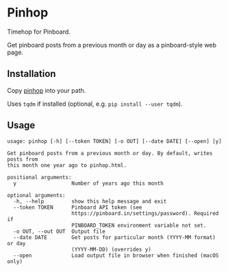 # Pinhop

Timehop for Pinboard.

Get pinboard posts from a previous month or day as a pinboard-style web page.

## Installation

Copy [pinhop](pinhop) into your path.

Uses `tqdm` if installed (optional, e.g. `pip install --user tqdm`).

## Usage

```
usage: pinhop [-h] [--token TOKEN] [-o OUT] [--date DATE] [--open] [y]

Get pinboard posts from a previous month or day. By default, writes posts from
this month one year ago to pinhop.html.

positional arguments:
  y                  Number of years ago this month

optional arguments:
  -h, --help         show this help message and exit
  --token TOKEN      Pinboard API token (see
                     https://pinboard.in/settings/password). Required if
                     PINBOARD_TOKEN environment variable not set.
  -o OUT, --out OUT  Output file
  --date DATE        Get posts for particular month (YYYY-MM format) or day
                     (YYYY-MM-DD) (overrides y)
  --open             Load output file in browser when finished (macOS only)
```
